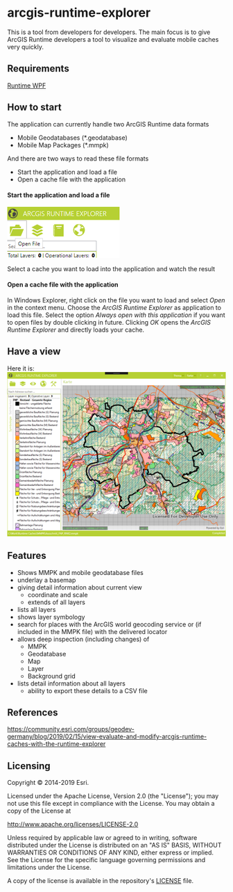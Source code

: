 # arcgis-runtime-explorer
This is a tool from developers for developers. The main focus is to give ArcGIS Runtime developers a tool to visualize and evaluate mobile caches very quickly.

## Requirements
[Runtime WPF](https://developers.arcgis.com/net/latest/wpf/guide/system-requirements.htm)

## How to start
The application can currently handle two ArcGIS Runtime data formats
* Mobile Geodatabases (*.geodatabase)
* Mobile Map Packages (*.mmpk)

And there are two ways to read these file formats
* Start the application and load a file
* Open a cache file with the application

#### Start the application and load a file
![Menu - Open Folder](https://github.com/EsriDE/arcgis-runtime-explorer/blob/master/docs/mainmenu_openfile.png)

Select a cache you want to load into the application and watch the result

#### Open a cache file with the application

In Windows Explorer, right click on the file you want to load and select _Open_ in the context menu.
Choose the _ArcGIS Runtime Explorer_ as application to load this file. 
Select the option _Always open with this application_ if you want to open files by double clicking in future.
Clicking _OK_ opens the _ArcGIS Runtime Explorer_ and directly loads your cache.

## Have a view
Here it is:
![Application - Cache loaded](https://github.com/EsriDE/arcgis-runtime-explorer/blob/master/docs/app_mmpk_loaded.png)

## Features
* Shows MMPK and mobile geodatabase files
* underlay a basemap
* giving detail information about current view
  * coordinate and scale
  * extends of all layers
* lists all layers
* shows layer symbology
* search for places with the ArcGIS world geocoding service or (if included in the MMPK file) with the delivered locator
* allows deep inspection (including changes) of 
  * MMPK
  * Geodatabase
  * Map
  * Layer
  * Background grid
* lists detail information about all layers
  * ability to export these details to a CSV file

## References
https://community.esri.com/groups/geodev-germany/blog/2019/02/15/view-evaluate-and-modify-arcgis-runtime-caches-with-the-runtime-explorer

## Licensing

Copyright © 2014-2019 Esri.

Licensed under the Apache License, Version 2.0 (the "License"); you may not use this file except in compliance with the License. You may obtain a copy of the License at

http://www.apache.org/licenses/LICENSE-2.0

Unless required by applicable law or agreed to in writing, software distributed under the License is distributed on an "AS IS" BASIS, WITHOUT WARRANTIES OR CONDITIONS OF ANY KIND, either express or implied. See the License for the specific language governing permissions and limitations under the License.

A copy of the license is available in the repository's [LICENSE](LICENSE) file.

